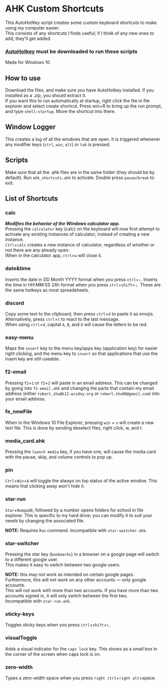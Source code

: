 # AHK Custom Shortcuts
This AutoHotKey script creates some custom keyboard shortcuts to make using my computer easier.  
This consists of any shortcuts I finds useful; if I think of any new ones to add, they'll get added.

### [AutoHotkey](https://www.autohotkey.com/) must be downloaded to run these scripts

Made for Windows 10

## How to use
Download the files, and make sure you have AutoHotkey installed. If you installed as a .zip, you should extract it.  
If you want this to run automatically at startup, right click the file in file explorer and select create shortcut. Press win+R to bring up the run prompt, and type `shell:startup`. Move the shortcut into there.

## Window Logger
This creates a log of all the windows that are open. It is triggered whenever any modifier keys (`ctrl`, `win`, `alt`) or `tab` is pressed.

## Scripts
Make sure that all the .ahk files are in the same folder (they should be by default). Run `ahk_shortcuts.ahk` to activate. Double press `pause/break` to exit.

## List of Shortcuts
### calc
***Modifies the behavior of the Windows calculator app.***  
Pressing the `calculator` key (calc) on the keyboard will now first attempt to activate any existing instances of calculator, instead of creating a new instance.  
`Ctrl`+`calc` creates a new instance of calculator, regardless of whether or not there are any already open.  
When in the calculator app, `ctrl`+`w` will close it.  

### date&time
Inserts the date in DD Month YYYY format when you press `ctrl`+`;`. Inserts the time in HH:MM:SS 24h format when you press `ctrl`+`shift`+`;`. These are the same hotkeys as most spreadsheets.

### discord
Copy some text to the clipboard, then press `ctrl`+`d` to paste it as emojis. Alternatively, press `ctrl`+`t` to react to the last message.  
When using `ctrl`+`d`, capital `A`, `B`, and `O` will cause the letters to be red.

### easy-menu
Maps the `insert` key to the menu key/apps key (application key) for easier right clicking, and the menu key to `insert` so that applications that use the insert key are still useable.

### f2-email
Pressing `f2`+`1` or `f2`+`2` will paste in an email address. This can be changed by going into `f2-email.ahk` and changing the parts that contain my email address (either `robert.zhu@k12.wcsdny.org` or `robert.zhu06@gmail.com`) into your email address.

### fe_newFile
When in the Windows 10 File Explorer, pressing `win` + `n` will create a new text file. This is done by sending deselect files, right click, w, and t.

### media_card.ahk
Pressing the `launch media` key, if you have one, will cause the media card with the pause, skip, and volume controls to pop up.

### pin
`Ctrl`+`Win`+`A` will toggle the always on top status of the active window. This means that clicking away won't hide it.

### star-run
`Star`+`Numpad0`, followed by a number opens folders for school in file explorer. This is specific to my hard drive; you can modify it to suit your needs by changing the associated file.

**NOTE:** Requires `Run` command. Incompatible with `star-switcher.ahk`.

### star-switcher
Pressing the star key (`bookmarks`) in a browser on a google page will switch to a different google user.  
This makes it easy to switch between two google users.

**NOTE:** this may not work as intended on certain google pages. Furthermore, this will not work on any other accounts — only google accounts.  
This will not work with more than two accounts. If you have more than two accounts signed in, it will only switch between the first two.  
Incompatible with `star-run.ahk`.

### sticky-keys
Toggles sticky keys when you press `ctrl`+`shift`+`\`.

### visualToggle
Adds a visual indicator for the `caps lock` key. This shows as a small box in the corner of the screen when caps lock is on.

### zero-width
Types a zero-width space when you press `right ctrl`+`right alt`+space.
